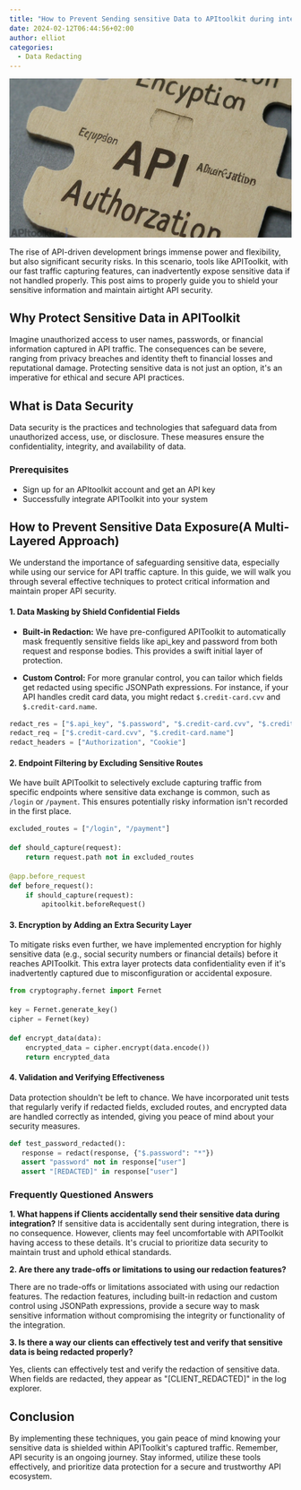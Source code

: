 ```yaml
---
title: "How to Prevent Sending sensitive Data to APItoolkit during integration"
date: 2024-02-12T06:44:56+02:00
author: elliot
categories:
  - Data Redacting
---
```

![How to Prevent Sending sensitive Data to APItoolkit during integration](./How%20to%20Prevent%20Sending%20sensitive%20Data%20to%20APItoolkit%20during%20integration.png)

The rise of API-driven development brings immense power and flexibility, but also significant security risks. In this scenario, tools like APIToolkit, with our fast traffic capturing features, can inadvertently expose sensitive data if not handled properly. This post aims to properly guide you to shield your sensitive information and maintain airtight API security.

## Why Protect Sensitive Data in APIToolkit
Imagine unauthorized access to user names, passwords, or financial information captured in API traffic. The consequences can be severe, ranging from privacy breaches and identity theft to financial losses and reputational damage. Protecting sensitive data is not just an option, it's an imperative for ethical and secure API practices.

## What is Data Security
Data security is the practices and technologies that safeguard data from unauthorized access, use, or disclosure. These measures ensure the confidentiality, integrity, and availability of data. 
### Prerequisites

* Sign up for an APItoolkit account and get an API key
* Successfully integrate APIToolkit into your system

## How to Prevent Sensitive Data Exposure(A Multi-Layered Approach)

We understand the importance of safeguarding sensitive data, especially while using our service for API traffic capture. In this guide, we will walk you through several effective techniques to protect critical information and maintain proper API security.

#### 1.  Data Masking by Shield Confidential Fields

* **Built-in Redaction:** We have pre-configured APIToolkit to automatically mask frequently sensitive fields like api_key and password from both request and response bodies. This provides a swift initial layer of protection.

* **Custom Control:** For more granular control, you can tailor which fields get redacted using specific JSONPath expressions. For instance, if your API handles credit card data, you might redact `$.credit-card.cvv` and `$.credit-card.name`.

```python
redact_res = ["$.api_key", "$.password", "$.credit-card.cvv", "$.credit-card.name"]
redact_req = ["$.credit-card.cvv", "$.credit-card.name"]
redact_headers = ["Authorization", "Cookie"]
```

#### 2. Endpoint Filtering by Excluding Sensitive Routes
We have built APIToolkit to selectively exclude capturing traffic from specific endpoints where sensitive data exchange is common, such as `/login` or `/payment`. This ensures potentially risky information isn't recorded in the first place.

```python 
excluded_routes = ["/login", "/payment"]

def should_capture(request):
    return request.path not in excluded_routes

@app.before_request
def before_request():
    if should_capture(request):
        apitoolkit.beforeRequest()
```

#### 3. Encryption by Adding an Extra Security Layer

To mitigate risks even further, we have implemented encryption for highly sensitive data (e.g., social security numbers or financial details) before it reaches APIToolkit. This extra layer protects data confidentiality even if it's inadvertently captured due to misconfiguration or accidental exposure.
```python
from cryptography.fernet import Fernet

key = Fernet.generate_key()
cipher = Fernet(key)

def encrypt_data(data):
    encrypted_data = cipher.encrypt(data.encode())
    return encrypted_data

```
#### 4. Validation and Verifying Effectiveness

 Data protection shouldn't be left to chance. We have incorporated unit tests that regularly verify if redacted fields, excluded routes, and encrypted data are handled correctly as intended, giving you peace of mind about your security measures.

 ```python
 def test_password_redacted():
    response = redact(response, {"$.password": "*"})
    assert "password" not in response["user"]
    assert "[REDACTED]" in response["user"]
````
### Frequently Questioned Answers

**1. What happens if Clients accidentally send their sensitive data during integration?**
If sensitive data is accidentally sent during integration, there is no consequence. However, clients may feel uncomfortable with APIToolkit having access to these details. It's crucial to prioritize data security to maintain trust and uphold ethical standards.

**2. Are there any trade-offs or limitations to using our redaction features?**

There are no trade-offs or limitations associated with using our redaction features. The redaction features, including built-in redaction and custom control using JSONPath expressions, provide a secure way to mask sensitive information without compromising the integrity or functionality of the integration.

**3. Is there a way our clients can effectively test and verify that sensitive data is being redacted properly?**

Yes, clients can effectively test and verify the redaction of sensitive data. When fields are redacted, they appear as "[CLIENT_REDACTED]" in the log explorer. 


## Conclusion
By implementing these techniques, you gain peace of mind knowing your sensitive data is shielded within APIToolkit's captured traffic. Remember, API security is an ongoing journey. Stay informed, utilize these tools effectively, and prioritize data protection for a secure and trustworthy API ecosystem.



